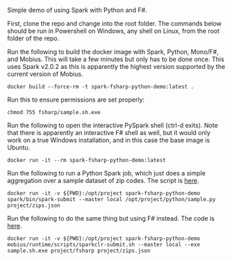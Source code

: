 Simple demo of using Spark with Python and F#.

First, clone the repo and change into the root folder. The commands below should be run in Powershell on Windows, any shell on Linux, from the root folder of the repo.

Run the following to build the docker image with Spark, Python, Mono/F#, and Mobius. This will take a few minutes but only has to be done once. This uses Spark v2.0.2 as this is apparently the highest version supported by the current version of Mobius.

```docker build --force-rm -t spark-fsharp-python-demo:latest .```

Run this to ensure permissions are set properly:

```chmod 755 fsharp/sample.sh.exe```

Run the following to open the interactive PySpark shell (ctrl-d exits). Note that there is apparently an interactive F# shell as well, but it would only work on a true Windows installation, and in this case the base image is Ubuntu.

```docker run -it --rm spark-fsharp-python-demo:latest```

Run the following to run a Python Spark job, which just does a simple aggregation over a sample dataset of zip codes. The script is [here](./python/sample.py).

```docker run -it -v ${PWD}:/opt/project spark-fsharp-python-demo spark/bin/spark-submit --master local /opt/project/python/sample.py project/zips.json```

Run the following to do the same thing but using F# instead. The code is [here](./fsharp/sample/Program.fs).

```docker run -it -v ${PWD}:/opt/project spark-fsharp-python-demo mobius/runtime/scripts/sparkclr-submit.sh --master local --exe sample.sh.exe project/fsharp project/zips.json```
